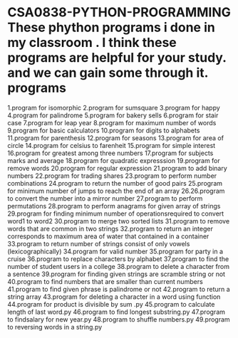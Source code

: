 # CSA0838-PYTHON-PROGRAMMING These phython programs i done in my classroom . I think these programs are helpful for your study. and we can gain some through it. programs
 1.program for isomorphic 
 2.program for sumsquare 
 3.program for happy 
 4.program for palindrome 
 5.program for bakery sells 
 6.program for stair case 
 7.program for leap year 
 8.program for maximum number of words 
 9.program for basic calculators 
 10.program for digits to alphabets 
 11.program for parenthesis 
 12.program for seasons 
 13.program for area of circle 
 14.program for celsius to farenheit 
 15.program for simple interest 
 16.program for greatest among three numbers 
 17.program for subjects marks and average 
 18.program for quadratic expresssion 
 19.program for remove words 
 20.program for regular expression
 21.program to add binary numbers
 22.program for trading shares
 23.program to perform number combinations
 24.program to return the number of good pairs
 25.program for minimum number of jumps to reach the end of an array
 26.26.program to convert the number into a mirror number
 27.program to perform permutations
 28.program to perform anagrams for given array of strings
 29.program for finding minimum number of operationsrequired to convert word1 to word2
 30.program to merge two sorted lists
 31.program to remove words that are common in two strings
 32.program to return an integer corresponds to maximum area of water that contained in a container
 33.program to return number of strings consist of only vowels (lexicographically)
 34.program for valid number
 35.program for party in a cruise
 36.program to replace characters by alphabet
 37.program to find the number of student users in a college
 38.program to delete a character from a sentence
 39.program for finding given strings are scramble string or not
 40.program to find numbers that are smaller than current numbers
 41.program to find given phrase is palindrome or not
 42.program to return a string array
 43.program for deleting a character in a word using function
 44.program for product is divisible by sum .py
 45.program to calculate length of last word.py
 46.program to find longest substring.py
 47.program to findsalary for new year.py
 48.program to shuffle numbers.py
 49.program to reversing words in a string.py
 
